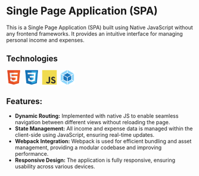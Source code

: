 # Single Page Application (SPA) 

This is a Single Page Application (SPA) built using Native JavaScript without any frontend frameworks. It provides an intuitive interface for managing personal income and expenses.

## Technologies

<div>
  <img src="https://github.com/devicons/devicon/blob/master/icons/html5/html5-original.svg" title="html5" alt="html5" width="40" height="40"/>&nbsp
  <img src="https://github.com/devicons/devicon/blob/master/icons/css3/css3-original.svg" title="css" alt="css" width="40" height="40"/>&nbsp
  <img src="https://github.com/devicons/devicon/blob/master/icons/javascript/javascript-original.svg" title="javascript" alt="javascript" width="40" height="40"/>&nbsp
  <img src="https://github.com/devicons/devicon/blob/master/icons/webpack/webpack-original.svg" title="webpack" alt="webpack" width="40" height="40"/>&nbsp
</div>

## Features:
<ul>
  <li>
    <b>Dynamic Routing:</b> Implemented with native JS to enable seamless navigation between different views without reloading the page.
  </li>
  <li>
    <b>State Management:</b> All income and expense data is managed within the client-side using JavaScript, ensuring real-time updates.
  </li>
   <li>
    <b>Webpack Integration:</b> Webpack is used for efficient bundling and asset management, providing a modular codebase and improving performance.
  </li>
  <li>
    <b>Responsive Design:</b> The application is fully responsive, ensuring usability across various devices.
  </li>
</ul>
